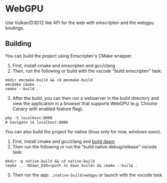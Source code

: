 # WebGPU

Use Vulkan/D3D12 like API for the web with emscripten and the webgpu bindings.

## Building

You can build the project using Emscripten's CMake wrapper.
1. First, install cmake and emscripten and gcc/clang
2. Then, run the following or build with the vscode "build emscripten" task:
```
mkdir emcmake-build && cd emcmake-build
emcmake cmake ..
cmake --build .
```
3. After the build, you can then run a webserver in the build directory and view the application in
a browser that supports WebGPU (e.g. Chrome Canary with enabled feature flag):
```
php -S localhost:8000
# navigate to localhost:8000
```

You can also build the project for native (linux only for now, windows soon).
1. First, install cmake and gcc/clang and [build dawn](https://dawn.googlesource.com/dawn/+/HEAD/docs/dawn/building.md)
2. Then run the following or run the "build native debug/release" vscode task:
```
mkdir -p native-build && cd native-build 
cmake .. -DDawn_DIR=<path to dawn build> && cmake --build .
```
3. Then run the app: ```./native-build/webgpu``` or launch with the vscode task
